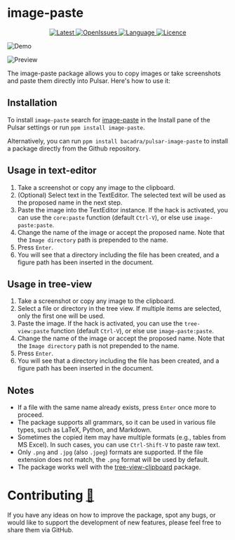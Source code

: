 # image-paste

<p align="center">
  <a href="https://github.com/bacadra/pulsar-image-paste/tags">
  <img src="https://img.shields.io/github/v/tag/bacadra/pulsar-image-paste?style=for-the-badge&label=Latest&color=blue" alt="Latest">
  </a>
  <a href="https://github.com/bacadra/pulsar-image-paste/issues">
  <img src="https://img.shields.io/github/issues-raw/bacadra/pulsar-image-paste?style=for-the-badge&color=blue" alt="OpenIssues">
  </a>
  <a href="https://github.com/bacadra/pulsar-image-paste/blob/master/package.json">
  <img src="https://img.shields.io/github/languages/top/bacadra/pulsar-image-paste?style=for-the-badge&color=blue" alt="Language">
  </a>
  <a href="https://github.com/bacadra/pulsar-image-paste/blob/master/LICENSE">
  <img src="https://img.shields.io/github/license/bacadra/pulsar-image-paste?style=for-the-badge&color=blue" alt="Licence">
  </a>
</p>

![Demo](https://github.com/bacadra/image-paste/blob/master/assets/demo.gif?raw=true)

![Preview](https://github.com/bacadra/image-paste/blob/master/assets/preview.png?raw=true)

The image-paste package allows you to copy images or take screenshots and paste them directly into Pulsar. Here's how to use it:

## Installation

To install `image-paste` search for [image-paste](https://web.pulsar-edit.dev/packages/image-paste) in the Install pane of the Pulsar settings or run `ppm install image-paste`.

Alternatively, you can run `ppm install bacadra/pulsar-image-paste` to install a package directly from the Github repository.

## Usage in text-editor

1. Take a screenshot or copy any image to the clipboard.
2. (Optional) Select text in the TextEditor. The selected text will be used as the proposed name in the next step.
3. Paste the image into the TextEditor instance. If the hack is activated, you can use the `core:paste` function (default `Ctrl-V`), or else use `image-paste:paste`.
4. Change the name of the image or accept the proposed name. Note that the `Image directory` path is prepended to the name.
5. Press `Enter`.
6. You will see that a directory including the file has been created, and a figure path has been inserted in the document.

## Usage in tree-view

1. Take a screenshot or copy any image to the clipboard.
2. Select a file or directory in the tree view. If multiple items are selected, only the first one will be used.
3. Paste the image. If the hack is activated, you can use the `tree-view:paste` function (default `Ctrl-V`), or else use `image-paste:paste`.
4. Change the name of the image or accept the proposed name. Note that the `Image directory` path is not prepended to the name.
5. Press `Enter`.
6. You will see that a directory including the file has been created, and a figure path has been inserted in the document.

## Notes

* If a file with the same name already exists, press `Enter` once more to proceed.
* The package supports all grammars, so it can be used in various file types, such as LaTeX, Python, and Markdown.
* Sometimes the copied item may have multiple formats (e.g., tables from MS Excel). In such cases, you can use `Ctrl-Shift-V` to paste raw text.
* Only `.png` and `.jpg` (also `.jpeg`) formats are supported. If the file extension does not match, the `.png` format will be used by default.
* The package works well with the [tree-view-clipboard](https://github.com/Souleste/tree-view-clipboard) package.

# Contributing [🍺](https://www.buymeacoffee.com/asiloisad)

If you have any ideas on how to improve the package, spot any bugs, or would like to support the development of new features, please feel free to share them via GitHub.
